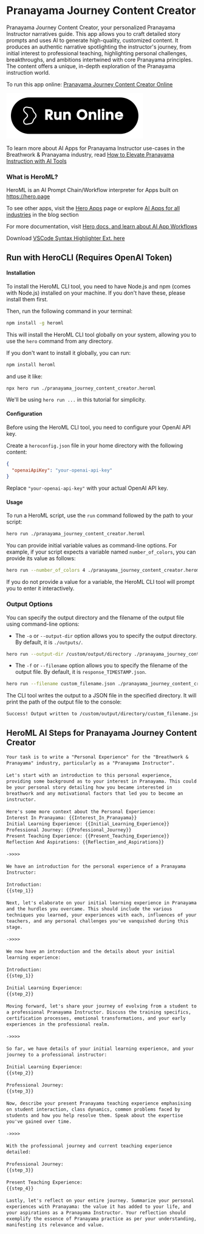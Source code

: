 # Pranayama Journey Content Creator

Pranayama Journey Content Creator, your personalized Pranayama Instructor narratives guide. This app allows you to craft detailed story prompts and uses AI to generate high-quality, customized content. It produces an authentic narrative spotlighting the instructor's journey, from initial interest to professional teaching, highlighting personal challenges, breakthroughs, and ambitions intertwined with core Pranayama principles. The content offers a unique, in-depth exploration of the Pranayama instruction world.

To run this app online: [Pranayama Journey Content Creator Online](https://hero.page/app/pranayama-journey-content-creator-personalized-pranayama-instructor-narratives/5uPZ7DLMdNf3UaoD16IE)

[![Run Pranayama Journey Content Creator Online](/assets/run.svg)](https://hero.page/app/pranayama-journey-content-creator-personalized-pranayama-instructor-narratives/5uPZ7DLMdNf3UaoD16IE)

To learn more about AI Apps for Pranayama Instructor use-cases in the Breathwork & Pranayama industry, read [How to Elevate Pranayama Instruction with AI Tools](https://hero.page/blog/ai/breathwork-and-pranayama/how-to-elevate-pranayama-instruction-with-ai-tools/170767)

### What is HeroML?
HeroML is an AI Prompt Chain/Workflow interpreter for Apps built on https://hero.page 

To see other apps, visit the [Hero Apps](https://hero.page/apps) page or explore [AI Apps for all industries](https://hero.page/blog) in the blog section

For more documentation, visit [Hero docs, and learn about AI App Workflows](https://hero.page/tutorials/introduction-to-heroml)

Download [VSCode Syntax Highlighter Ext. here](https://marketplace.visualstudio.com/items?itemName=hero-page.heroml)

## Run with HeroCLI (Requires OpenAI Token)

#### Installation

To install the HeroML CLI tool, you need to have Node.js and npm (comes with Node.js) installed on your machine. If you don't have these, please install them first. 

Then, run the following command in your terminal:

```bash
npm install -g heroml
```

This will install the HeroML CLI tool globally on your system, allowing you to use the `hero` command from any directory.

If you don't want to install it globally, you can run:

```bash
npm install heroml
```

and use it like:

```bash
npx hero run ./pranayama_journey_content_creator.heroml
```

We'll be using `hero run ...` in this tutorial for simplicity.

#### Configuration

Before using the HeroML CLI tool, you need to configure your OpenAI API key. 

Create a `heroconfig.json` file in your home directory with the following content:

```json
{
  "openaiApiKey": "your-openai-api-key"
}
```

Replace `"your-openai-api-key"` with your actual OpenAI API key.

#### Usage

To run a HeroML script, use the `run` command followed by the path to your script:

```bash
hero run ./pranayama_journey_content_creator.heroml
```

You can provide initial variable values as command-line options. For example, if your script expects a variable named `number_of_colors`, you can provide its value as follows:

```bash
hero run --number_of_colors 4 ./pranayama_journey_content_creator.heroml
```

If you do not provide a value for a variable, the HeroML CLI tool will prompt you to enter it interactively.

### Output Options

You can specify the output directory and the filename of the output file using command-line options:

- The `-o` or `--output-dir` option allows you to specify the output directory. By default, it is `./outputs/`.

```bash
hero run --output-dir /custom/output/directory ./pranayama_journey_content_creator.heroml
```

- The `-f` or `--filename` option allows you to specify the filename of the output file. By default, it is `response_TIMESTAMP.json`.

```bash
hero run --filename custom_filename.json ./pranayama_journey_content_creator.heroml
```

The CLI tool writes the output to a JSON file in the specified directory. It will print the path of the output file to the console:

```bash
Success! Output written to /custom/output/directory/custom_filename.json
```


## HeroML AI Steps for Pranayama Journey Content Creator
```
Your task is to write a "Personal Experience" for the "Breathwork & Pranayama" industry, particularly as a "Pranayama Instructor". 

Let's start with an introduction to this personal experience, providing some background as to your interest in Pranayama. This could be your personal story detailing how you became interested in breathwork and any motivational factors that led you to become an instructor.

Here's some more context about the Personal Experience:
Interest In Pranayama: {{Interest_In_Pranayama}}
Initial Learning Experience: {{Initial_Learning_Experience}}
Professional Journey: {{Professional_Journey}}
Present Teaching Experience: {{Present_Teaching_Experience}}
Reflection And Aspirations: {{Reflection_and_Aspirations}}

->>>>

We have an introduction for the personal experience of a Pranayama Instructor:

Introduction:
{{step_1}}

Next, let's elaborate on your initial learning experience in Pranayama and the hurdles you overcame. This should include the various techniques you learned, your experiences with each, influences of your teachers, and any personal challenges you've vanquished during this stage.

->>>>

We now have an introduction and the details about your initial learning experience:

Introduction:
{{step_1}}

Initial Learning Experience:
{{step_2}}

Moving forward, let's share your journey of evolving from a student to a professional Pranayama Instructor. Discuss the training specifics, certification processes, emotional transformations, and your early experiences in the professional realm.

->>>>

So far, we have details of your initial learning experience, and your journey to a professional instructor:

Initial Learning Experience:
{{step_2}}

Professional Journey:
{{step_3}}

Now, describe your present Pranayama teaching experience emphasising on student interaction, class dynamics, common problems faced by students and how you help resolve them. Speak about the expertise you've gained over time.

->>>>

With the professional journey and current teaching experience detailed:

Professional Journey:
{{step_3}}

Present Teaching Experience:
{{step_4}}

Lastly, let's reflect on your entire journey. Summarize your personal experiences with Pranayama: the value it has added to your life, and your aspirations as a Pranayama Instructor. Your reflection should exemplify the essence of Pranayama practice as per your understanding, manifesting its relevance and value.


```

